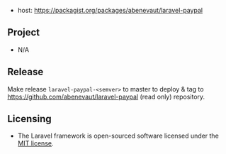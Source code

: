 - host: https://packagist.org/packages/abenevaut/laravel-paypal

## Project

- N/A

## Release

Make release `laravel-paypal-<semver>` to master to deploy & tag to https://github.com/abenevaut/laravel-paypal (read only) repository.

## Licensing

- The Laravel framework is open-sourced software licensed under the [MIT license](https://opensource.org/license/mit/).
